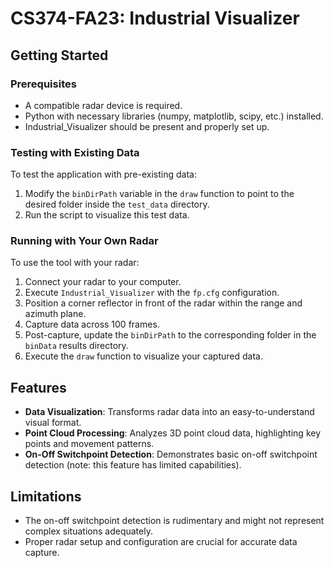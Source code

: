 # CS374-FA23: Industrial Visualizer

## Getting Started

### Prerequisites
- A compatible radar device is required.
- Python with necessary libraries (numpy, matplotlib, scipy, etc.) installed.
- Industrial_Visualizer should be present and properly set up.

### Testing with Existing Data
To test the application with pre-existing data:
1. Modify the `binDirPath` variable in the `draw` function to point to the desired folder inside the `test_data` directory.
2. Run the script to visualize this test data.

### Running with Your Own Radar
To use the tool with your radar:
1. Connect your radar to your computer.
2. Execute `Industrial_Visualizer` with the `fp.cfg` configuration.
3. Position a corner reflector in front of the radar within the range and azimuth plane.
4. Capture data across 100 frames.
5. Post-capture, update the `binDirPath` to the corresponding folder in the `binData` results directory.
6. Execute the `draw` function to visualize your captured data.

## Features
- **Data Visualization**: Transforms radar data into an easy-to-understand visual format.
- **Point Cloud Processing**: Analyzes 3D point cloud data, highlighting key points and movement patterns.
- **On-Off Switchpoint Detection**: Demonstrates basic on-off switchpoint detection (note: this feature has limited capabilities).

## Limitations
- The on-off switchpoint detection is rudimentary and might not represent complex situations adequately.
- Proper radar setup and configuration are crucial for accurate data capture.
